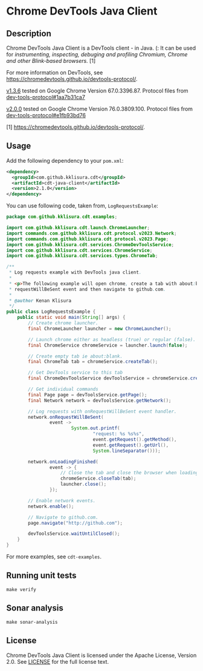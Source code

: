 # Chrome DevTools Java Client

## Description

Chrome DevTools Java Client is a DevTools client - in Java. (: It can be used for *instrumenting, inspecting, debuging and profiling Chromium, Chrome and other Blink-based browsers.* [1]

For more information on DevTools, see https://chromedevtools.github.io/devtools-protocol/.

[v1.3.6](https://github.com/kklisura/chrome-devtools-java-client/tree/v1.3.6) tested on Google Chrome Version 67.0.3396.87. Protocol files from [dev-tools-protocol#1aa7b31ca7](https://github.com/ChromeDevTools/devtools-protocol/tree/1aa7b31ca7bba982eceea8d4bd494b27850fb0df/json)

[v2.0.0](https://github.com/kklisura/chrome-devtools-java-client/tree/v2.0.0) tested on Google Chrome Version 76.0.3809.100. Protocol files from [dev-tools-protocol#e1fb93bd76](https://github.com/ChromeDevTools/devtools-protocol/tree/e1fb93bd76f99cdf401b949757c874c579e15434/json)

[1] https://chromedevtools.github.io/devtools-protocol/.

## Usage

Add the following dependency to your `pom.xml`:

```xml
<dependency>
  <groupId>com.github.kklisura.cdt</groupId>
  <artifactId>cdt-java-client</artifactId>
  <version>2.1.0</version>
</dependency>
```

You can use following code, taken from, `LogRequestsExample`:

```java
package com.github.kklisura.cdt.examples;

import com.github.kklisura.cdt.launch.ChromeLauncher;
import commands.com.github.kklisura.cdt.protocol.v2023.Network;
import commands.com.github.kklisura.cdt.protocol.v2023.Page;
import com.github.kklisura.cdt.services.ChromeDevToolsService;
import com.github.kklisura.cdt.services.ChromeService;
import com.github.kklisura.cdt.services.types.ChromeTab;

/**
 * Log requests example with DevTools java client.
 *
 * <p>The following example will open chrome, create a tab with about:blank url, subscribe to
 * requestWillBeSent event and then navigate to github.com.
 *
 * @author Kenan Klisura
 */
public class LogRequestsExample {
    public static void main(String[] args) {
        // Create chrome launcher.
        final ChromeLauncher launcher = new ChromeLauncher();

        // Launch chrome either as headless (true) or regular (false).
        final ChromeService chromeService = launcher.launch(false);

        // Create empty tab ie about:blank.
        final ChromeTab tab = chromeService.createTab();

        // Get DevTools service to this tab
        final ChromeDevToolsService devToolsService = chromeService.createDevToolsService(tab);

        // Get individual commands
        final Page page = devToolsService.getPage();
        final Network network = devToolsService.getNetwork();

        // Log requests with onRequestWillBeSent event handler.
        network.onRequestWillBeSent(
                event ->
                        System.out.printf(
                                "request: %s %s%s",
                                event.getRequest().getMethod(),
                                event.getRequest().getUrl(),
                                System.lineSeparator()));

        network.onLoadingFinished(
                event -> {
                    // Close the tab and close the browser when loading finishes.
                    chromeService.closeTab(tab);
                    launcher.close();
                });

        // Enable network events.
        network.enable();

        // Navigate to github.com.
        page.navigate("http://github.com");

        devToolsService.waitUntilClosed();
    }
}
```

For more examples, see `cdt-examples`.
 
## Running unit tests

`make verify`
 
## Sonar analysis

`make sonar-analysis`

## License

Chrome DevTools Java Client is licensed under the Apache License, Version 2.0. See [LICENSE](LICENSE.txt) for the full license text.
